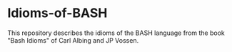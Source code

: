 # Idioms-of-BASH

This repository describes the idioms of the BASH language from the book "Bash Idioms" of Carl Albing and JP Vossen.
